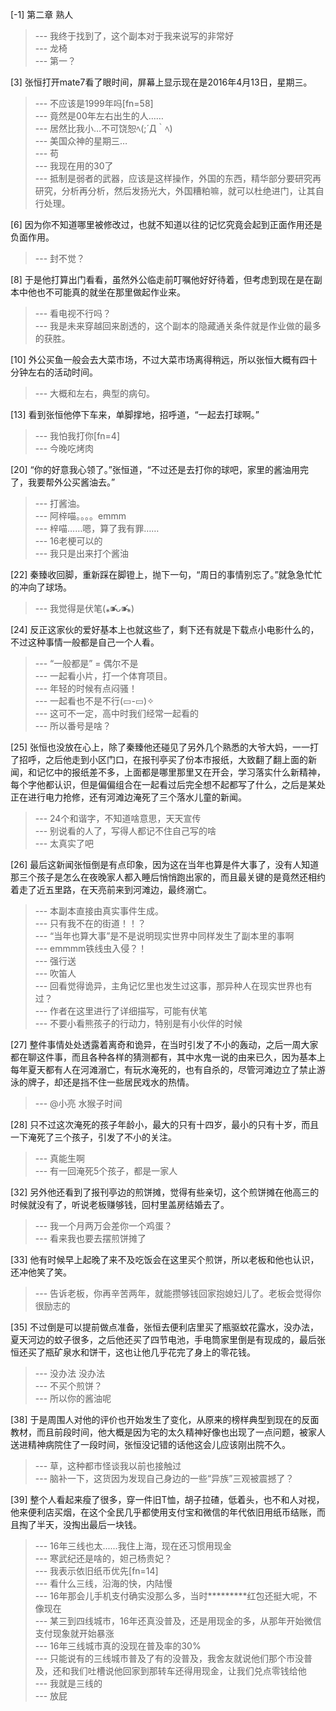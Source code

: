 
[-1] 第二章 熟人
>--- 我终于找到了，这个副本对于我来说写的非常好<br>
>--- 龙椅<br>
>--- 第一？<br>

[3] 张恒打开mate7看了眼时间，屏幕上显示现在是2016年4月13日，星期三。
>--- 不应该是1999年吗[fn=58]<br>
>--- 竟然是00年左右出生的人……<br>
>--- 居然比我小…不可饶恕ﾍ(;´Д｀ﾍ)<br>
>--- 美国众神的星期三…<br>
>--- 苟<br>
>--- 我现在用的30了<br>
>--- 抵制是弱者的武器，应该是这样操作，外国的东西，精华部分要研究再研究，分析再分析，然后发扬光大，外国糟粕嘛，就可以杜绝进门，让其自行处理。<br>

[6] 因为你不知道哪里被修改过，也就不知道以往的记忆究竟会起到正面作用还是负面作用。
>--- 封不觉？<br>

[8] 于是他打算出门看看，虽然外公临走前叮嘱他好好待着，但考虑到现在是在副本中他也不可能真的就坐在那里做起作业来。
>--- 看电视不行吗？<br>
>--- 我是未来穿越回来剧透的，这个副本的隐藏通关条件就是作业做的最多的获胜。<br>

[10] 外公买鱼一般会去大菜市场，不过大菜市场离得稍远，所以张恒大概有四十分钟左右的活动时间。
>--- 大概和左右，典型的病句。<br>

[13] 看到张恒他停下车来，单脚撑地，招呼道，“一起去打球啊。”
>--- 我怕我打你[fn=4]<br>
>--- 今晚吃烤肉<br>

[20] “你的好意我心领了。”张恒道，“不过还是去打你的球吧，家里的酱油用完了，我要帮外公买酱油去。”
>--- 打酱油。<br>
>--- 阿梓喵。。。。emmm<br>
>--- 梓喵……嗯，算了我有罪……<br>
>--- 16老梗可以的<br>
>--- 我只是出来打个酱油<br>

[22] 秦臻收回脚，重新踩在脚镫上，抛下一句，“周日的事情别忘了。”就急急忙忙的冲向了球场。
>--- 我觉得是伏笔(⁎⁍̴̛ᴗ⁍̴̛⁎)<br>

[24] 反正这家伙的爱好基本上也就这些了，剩下还有就是下载点小电影什么的，不过这种事情一般都是自己一个人看。
>--- “一般都是” = 偶尔不是<br>
>--- 一起看小片，打一个体育项目。<br>
>--- 年轻的时候有点闷骚！<br>
>--- 一起看也不是不行(▭-▭)✧<br>
>--- 这可不一定，高中时我们经常一起看的<br>
>--- 所以番号是啥？<br>

[25] 张恒也没放在心上，除了秦臻他还碰见了另外几个熟悉的大爷大妈，一一打了招呼，之后他走到小区门口，在报刊亭买了份本市报纸，大致翻了翻上面的新闻，和记忆中的报纸差不多，上面都是哪里那里又在开会，学习落实什么新精神，每个字他都认识，但是偏偏组合在一起看过后完全想不起都写了什么，之后是某处正在进行电力抢修，还有河滩边淹死了三个落水儿童的新闻。
>--- 24个和谐字，不知道啥意思，天天宣传<br>
>--- 别说看的人了，写得人都记不住自己写的啥<br>
>--- 太真实了吧<br>

[26] 最后这新闻张恒倒是有点印象，因为这在当年也算是件大事了，没有人知道那三个孩子是怎么在夜晚家人都入睡后悄悄跑出家的，而且最关键的是竟然还相约着走了近五里路，在天亮前来到河滩边，最终溺亡。
>--- 本副本直接由真实事件生成。<br>
>--- 只有我不在的街道！！？<br>
>--- “当年也算大事”是不是说明现实世界中同样发生了副本里的事啊<br>
>--- emmmm铁线虫入侵？！<br>
>--- 强行送<br>
>--- 吹笛人<br>
>--- 回看觉得诡异，主角记忆里也发生过这事，那异种人在现实世界也有过？<br>
>--- 作者在这里进行了详细描写，可能有伏笔<br>
>--- 不要小看熊孩子的行动力，特别是有小伙伴的时候<br>

[27] 整件事情处处透露着离奇和诡异，在当时引发了不小的轰动，之后一周大家都在聊这件事，而且各种各样的猜测都有，其中水鬼一说的由来已久，因为基本上每年夏天都有人在河滩溺亡，有玩水淹死的，也有自杀的，尽管河滩边立了禁止游泳的牌子，却还是挡不住一些居民戏水的热情。
>--- @小亮 水猴子时间<br>

[28] 只不过这次淹死的孩子年龄小，最大的只有十四岁，最小的只有十岁，而且一下淹死了三个孩子，引发了不小的关注。
>--- 真能生啊<br>
>--- 有一回淹死5个孩子，都是一家人<br>

[32] 另外他还看到了报刊亭边的煎饼摊，觉得有些亲切，这个煎饼摊在他高三的时候就没有了，听说老板赚够钱，回村里盖房结婚去了。
>--- 我一个月两万会差你一个鸡蛋？<br>
>--- 看来我也要去摆煎饼摊了<br>

[33] 他有时候早上起晚了来不及吃饭会在这里买个煎饼，所以老板和他也认识，还冲他笑了笑。
>--- 告诉老板，你再辛苦两年，就能攒够钱回家抱媳妇儿了。老板会觉得你很励志的<br>

[35] 不过倒是可以提前做点准备，张恒去便利店里买了瓶驱蚊花露水，没办法，夏天河边的蚊子很多，之后他还买了四节电池，手电筒家里倒是有现成的，最后张恒还买了瓶矿泉水和饼干，这也让他几乎花完了身上的零花钱。
>--- 没办法 没办法<br>
>--- 不买个煎饼？<br>
>--- 所以你的酱油呢<br>

[38] 于是周围人对他的评价也开始发生了变化，从原来的榜样典型到现在的反面教材，而且前段时间，他大概是因为宅的太久精神好像也出现了一点问题，被家人送进精神病院住了一段时间，张恒没记错的话他这会儿应该刚出院不久。
>--- 草，这种都市怪谈我以前也接触过<br>
>--- 脑补一下，这货因为发现自己身边的一些“异族”三观被震撼了？<br>

[39] 整个人看起来瘦了很多，穿一件旧T恤，胡子拉碴，低着头，也不和人对视，他来便利店买烟，在这个全民几乎都使用支付宝和微信的年代依旧用纸币结账，而且掏了半天，没掏出最后一块钱。
>--- 16年三线也太......我住上海，现在还习惯用现金<br>
>--- 寒武纪还是啥的，妲己杨贵妃？<br>
>--- 我表示依旧纸币优先[fn=14]<br>
>--- 看什么三线，沿海的快，内陆慢<br>
>--- 16年那会儿手机支付确实没那么多，当时*********红包还挺大呢，不像现在<br>
>--- 某三到四线城市，16年还真没普及，还是用现金的多，从那年开始微信支付现象就开始暴涨<br>
>--- 16年三线城市真的没现在普及率的30%<br>
>--- 只能说有的三线城市普及了有的没普及，我舍友就说他们那个市没普及，还和我们吐槽说他回家到那转车还得用现金，让我们兑点零钱给他<br>
>--- 我就是三线的<br>
>--- 放屁<br>
